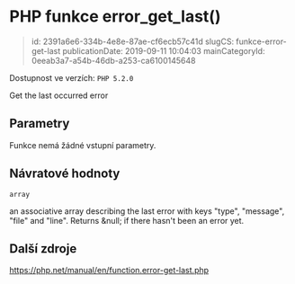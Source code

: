 PHP funkce error_get_last()
================================

> id: 2391a6e6-334b-4e8e-87ae-cf6ecb57c41d
> slugCS: funkce-error-get-last
> publicationDate: 2019-09-11 10:04:03
> mainCategoryId: 0eeab3a7-a54b-46db-a253-ca6100145648

Dostupnost ve verzích: `PHP 5.2.0`

Get the last occurred error


Parametry
--------------

Funkce nemá žádné vstupní parametry.

Návratové hodnoty
----------------

`array`

an associative array describing the last error with keys "type",
"message", "file" and "line". Returns &null; if there hasn't been an error
yet.

Další zdroje
------------

https://php.net/manual/en/function.error-get-last.php
